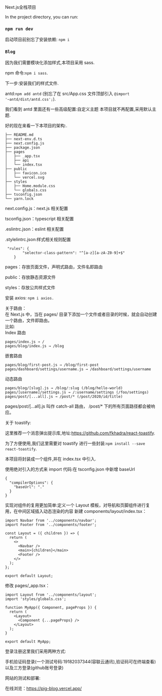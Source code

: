 
Next.js全栈项目

In the project directory, you can run:

### `npm run dev`

启动项目前别忘了安装依赖: `npm i`

### `Blog`


因为我们需要模块化添加样式,本项目采用 sass.

npm 命令:`npm i sass`.

下一步:安装我们的样式文件.

antd:`npm add antd` (别忘了在 src/App.css 文件顶部引入 `@import '~antd/dist/antd.css';`).

我们看到 antd 里面还有一些高级配置:自定义主题 本项目就不再配置,采用默认主题.

好的现在来看一下本项目的架构:.
```
├── README.md
├── next-env.d.ts
├── next.config.js
├── package.json
├── pages
│   ├── _app.tsx
│   ├── api
│   └── index.tsx
├── public
│   ├── favicon.ico
│   └── vercel.svg
├── styles
│   ├── Home.module.css
│   └── globals.css
├── tsconfig.json
└── yarn.lock  
```
next.config.js：next.js 相关配置  

tsconfig.json：typescript 相关配置  

.eslintrc.json：eslint 相关配置  

.stylelintrc.json:样式相关规则配置  
```
 "rules": {
        "selector-class-pattern": "^[a-z][a-zA-Z0-9]+$"
    }
```

pages：存放页面文件，声明式路由，文件名即路由  

public：存放静态资源文件  

styles：存放公共样式文件  

安装 axios: `npm i axios.`  

关于路由：  
在 Next.js 中，当在 pages/ 目录下添加一个文件或者目录的时候，就会自动创建一个路由，文件即路由。  
比如:   
Index 路由 
```
pages/index.js → /
pages/blog/index.js → /blog
```  
嵌套路由 
```
pages/blog/first-post.js → /blog/first-post
pages/dashboard/settings/username.js → /dashboard/settings/username
```  
动态路由 
```
pages/blog/[slug].js → /blog/:slug (/blog/hello-world)
pages/[username]/settings.js → /:username/settings (/foo/settings)
pages/post/[...all].js → /post/* (/post/2020/id/title)
```  
pages/post/[…all].js 叫作 catch-all 路由， /post/* 下的所有页面路径都会被响应。  

关于 toastify:

这里推荐一个消息弹出提示库,地址:https://github.com/fkhadra/react-toastify.  

为了方便使用,我们这里需要对 toastify 进行一些封装:`npm install --save react-toastify`.  

本项目将封装成一个组件,并在 index.tsx 中引入.


使用绝对引入的方式来 import 代码:在 tsconfig.json 中新增 baseUrl  

```
{
  "compilerOptions": {
    "baseUrl": "."
  }
}

```
实现对组件的复用更加简单:定义一个 Layout 模板，对导航和页脚组件进行复用，在中间区域插入动态渲染的内容 
新建 components/layout/index.tsx： 
```
import Navbar from '../components/navbar';
import Footer from '../components/footer';

const Layout = ({ children }) => {
  return (
    <>
      <Navbar />
      <main>{children}</main>
      <Footer />
    </>
  );
};

export default Layout;
```  

修改 pages/_app.tsx： 

```
import Layout from '../components/layout';
import 'styles/globals.css';

function MyApp({ Component, pageProps }) {
  return (
    <Layout>
      <Component {...pageProps} />
    </Layout>
  );
}

export default MyApp;
```  

登录注册这里我们采用两种方式:   

手机验证码登录(一个测试号码:19182037344(容联云通讯),验证码可在终端查看)以及三方登录(github账号登录)  

网站的测试和部署:  

在线浏览：https://pig-blog.vercel.app/
